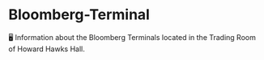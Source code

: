 # Bloomberg-Terminal
🖥️ Information about the Bloomberg Terminals located in the Trading Room of Howard Hawks Hall.
